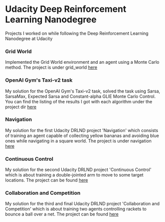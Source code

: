 # Udacity Deep Reinforcement Learning Nanodegree
Projects I worked on while following the Deep Reinforcement Learning Nanodegree at Udacity

### Grid World
Implemented the Grid World environment and an agent using a Monte Carlo method. The project is under grid_world [here](/gridworld)

### OpenAI Gym's Taxi-v2 task
My solution for the OpenAI Gym's Taxi-v2 task, solved the task using Sarsa, SarsaMax, Expected Sarsa and Constant-alpha GLIE Monte Carlo Control. You can find the listing of the results I got with each algorithm under the project dir [here](/taxi-v2)

### Navigation
My solution for the first Udacity DRLND project 'Navigation' which consists of training an agent capable of collecting yellow bananas and avoiding blue ones while navigating in a square world. The project is under navigation [here](/navigation)

### Continuous Control
My solution for the second Udacity DRLND project 'Continuous Control' which is about training a double-jointed arm to move to some target locations. The project can be found [here](/continuous_control)

### Collaboration and Competition
My solution for the third and final Udacity DRLND project 'Collaboration and Competition' which is about training two agents controlling rackets to bounce a ball over a net. The project can be found [here](/collaboration_and_competition)
